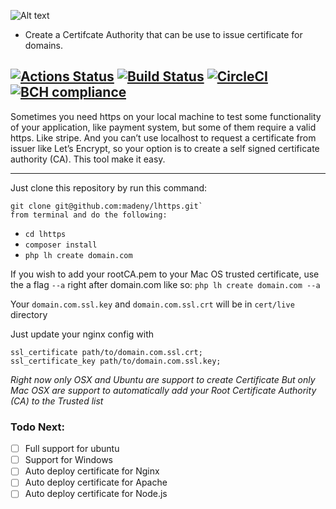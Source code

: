 
![Alt text](https://raw.githubusercontent.com/madeny/lhttps/master/lhttps.svg?sanitize=true)
* Create a Certifcate Authority that can be use to issue certificate for domains.

[![Actions Status](https://github.com/madeny/lhttps/workflows/.github/workflows/php.yml/badge.svg)](https://github.com/madeny/lhttps/actions)
[![Build Status](https://travis-ci.org/madeny/lhttps.svg?branch=master)](https://travis-ci.org/madeny/lhttps)
[![CircleCI](https://circleci.com/gh/madeny/lhttps.svg?style=svg)](https://circleci.com/gh/madeny/lhttps) 
[![BCH compliance](https://bettercodehub.com/edge/badge/madeny/lhttps?branch=master)](https://bettercodehub.com/)
---
Sometimes you need https on your local machine to test some functionality of your application, like payment system, but some of them require a valid https. Like stripe. And you can’t use localhost to request a certificate from issuer like Let’s Encrypt, so your option is to create a self signed certificate authority (CA). This tool make it easy.

---

Just clone this repository by run this command:

```
git clone git@github.com:madeny/lhttps.git` 
from terminal and do the following:
```

* ```cd lhttps     ```
* ```composer install      ``` 
* ```php lh create domain.com     ```

If you wish to add your rootCA.pem to your Mac OS trusted certificate, use the a flag ```--a``` right after domain.com like so: ```php lh create domain.com --a```

Your ```domain.com.ssl.key``` and ```domain.com.ssl.crt``` will be in ```cert/live``` directory

Just update your nginx config with       
```
ssl_certificate path/to/domain.com.ssl.crt;
ssl_certificate_key path/to/domain.com.ssl.key;
```


*Right now only OSX and Ubuntu are support to create Certificate*
*But only Mac OSX are support to automatically add your Root Certificate Authority (CA) to the Trusted list*

### Todo Next:

- [ ] Full support for ubuntu
- [ ] Support for Windows
- [ ] Auto deploy certificate for Nginx
- [ ] Auto deploy certificate for Apache
- [ ] Auto deploy certificate for Node.js

